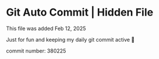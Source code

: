 # Git Auto Commit | Hidden File

This file was added Feb 12, 2025

Just for fun and keeping my daily git commit active 🤪

commit number: 380225
